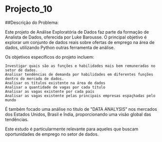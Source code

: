 # Projecto_10
 
##Descrição do Problema:

Este projeto de Análise Exploratória de Dados faz parte da formação de Analista de Dados, oferecida por Luke Barousse. O principal objetivo é explorar um conjunto de dados reais sobre ofertas de emprego na área de dados, utilizando Python outras ferramenta de análise.

Os objetivos específicos do projeto incluem:

    Investigar quais são as funções e habilidades mais bem remuneradas no setor de dados.
    Analisar tendências de demanda por habilidades em diferentes funções dentro do mercado de dados.
    Analisar os títulos existente na área de dados 
    Analisar a quantidade de vagas por cada título
    Analisar as vagas existente por cada país 
    Analisar as vagas existente pelas principais empresas espaçhadas pelo mundo

 É também focado uma análise no titulo de "DATA ANALYSIS" nos mercados dos Estados Unidos, Brasil e Índia, proporcionando uma visão global das tendências.
 
 Este estudo é particularmente relevante para aqueles que buscam oportunidades de emprego no setor de dados.
